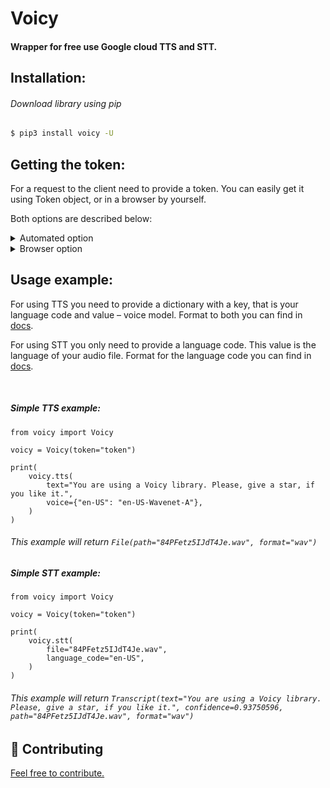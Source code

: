 <h1>Voicy</h1>
<h4>Wrapper for free use Google cloud TTS and STT.</h4>


<h2>Installation:</h2>
<h6>Download library using pip</h6>

```bash
$ pip3 install voicy -U
```


<h2>Getting the token:</h2>

<p>For a request to the client need to provide a token. You can easily get it using Token object, or in a browser by yourself.</p>
<p>Both options are described below:</p>

<details>
  <summary>Automated option</summary>
    <ol>
        <li>By first, you need to get API token in <a href="http://rucaptcha.com/">rucaptcha</a>.</li>
        <li>
            After that import a Token object from voicy:
            <br>
            <code>from voicy import Token</code>
        </li>
        <li>
            Then provide the API key to the get_token function:
            <br>
            <code>Token.get_token(rucaptcha_key="Token, that you got in the rucaptcha account.")</code>
        </li>
        <li>If you do all alright you would get long string, that you should provide to Voice object in init.</li>
    </ol>
</details>

<details>
  <summary>Browser option</summary>
    <ol>
        <li>By first, go to <a href="https://cloud.google.com/text-to-speech">cloud.google.com/text-to-speech</a>.</li>
        <li>
            After that scroll down to the demo part.
            <br>
            <img src=".github/images/Recaptcha.png" alt="Recaptcha">
        </li>
        <li>Solve the captcha.</li>
        <li>
            After, open the developer console and go to the "Network" section. In column "Name" search for 
            proxy?url=https://texttospeech.googleapis.com ...
            <br>
            <img src=".github/images/DeveloperConsole.png" alt="The developer console">
            <br>
            Scroll to the "Query string parameters". And here is your token.
        </li>
    </ol>
</details>


<h2>Usage example:</h2>

<p>
For using TTS you need to provide a dictionary with a key, that is your language code and value – voice model. 
Format to both you can find in <a href="https://cloud.google.com/text-to-speech/docs/voices">docs</a>.
</p>

<p>
For using STT you only need to provide a language code. This value is the language of your audio file.
Format for the language code you can find in <a href="https://cloud.google.com/text-to-speech/docs/voices">docs</a>.
</p>

<br>

<h5>Simple TTS example:</h5>

```python3
from voicy import Voicy

voicy = Voicy(token="token")

print(
    voicy.tts(
        text="You are using a Voicy library. Please, give a star, if you like it.",
        voice={"en-US": "en-US-Wavenet-A"},
    )
)
```

<h6>This example will return <code>File(path="84PFetz5IJdT4Je.wav", format="wav")</code></h6>


<h5>Simple STT example:</h5>

```python3
from voicy import Voicy

voicy = Voicy(token="token")

print(
    voicy.stt(
        file="84PFetz5IJdT4Je.wav",
        language_code="en-US",
    )
)
```

<h6> This example will return <code>Transcript(text="You are using a Voicy library. Please, give a star, if you like it.", confidence=0.93750596, path="84PFetz5IJdT4Je.wav", format="wav")</code>
</h6>

<h2>🤝 Contributing</h2>
<a href="https://github.com/xcaq/voicy/graphs/contributors" align=center>Feel free to contribute.</a>